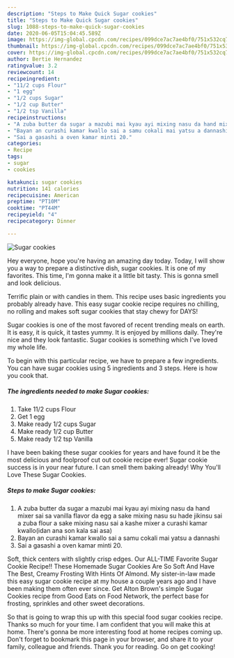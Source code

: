 ```yaml
---
description: "Steps to Make Quick Sugar cookies"
title: "Steps to Make Quick Sugar cookies"
slug: 1088-steps-to-make-quick-sugar-cookies
date: 2020-06-05T15:04:45.589Z
image: https://img-global.cpcdn.com/recipes/099dce7ac7ae4bf0/751x532cq70/sugar-cookies-recipe-main-photo.jpg
thumbnail: https://img-global.cpcdn.com/recipes/099dce7ac7ae4bf0/751x532cq70/sugar-cookies-recipe-main-photo.jpg
cover: https://img-global.cpcdn.com/recipes/099dce7ac7ae4bf0/751x532cq70/sugar-cookies-recipe-main-photo.jpg
author: Bertie Hernandez
ratingvalue: 3.2
reviewcount: 14
recipeingredient:
- "11/2 cups Flour"
- "1 egg"
- "1/2 cups Sugar"
- "1/2 cup Butter"
- "1/2 tsp Vanilla"
recipeinstructions:
- "A zuba butter da sugar a mazubi mai kyau ayi mixing nasu da hand mixer sai sa vanilla flavor da egg a sake mixing nasu su hade jikinsu sai a zuba flour a sake mixing nasu sai a kashe mixer a curashi kamar kwallo(idan ana son kala sai asa)"
- "Bayan an curashi kamar kwallo sai a samu cokali mai yatsu a dannashi"
- "Sai a gasashi a oven kamar minti 20."
categories:
- Recipe
tags:
- sugar
- cookies

katakunci: sugar cookies 
nutrition: 141 calories
recipecuisine: American
preptime: "PT10M"
cooktime: "PT44M"
recipeyield: "4"
recipecategory: Dinner

---
```



![Sugar cookies](https://img-global.cpcdn.com/recipes/099dce7ac7ae4bf0/751x532cq70/sugar-cookies-recipe-main-photo.jpg)

Hey everyone, hope you're having an amazing day today. Today, I will show you a way to prepare a distinctive dish, sugar cookies. It is one of my favorites. This time, I'm gonna make it a little bit tasty. This is gonna smell and look delicious.

Terrific plain or with candies in them. This recipe uses basic ingredients you probably already have. This easy sugar cookie recipe requires no chilling, no rolling and makes soft sugar cookies that stay chewy for DAYS!

Sugar cookies is one of the most favored of recent trending meals on earth. It is easy, it is quick, it tastes yummy. It is enjoyed by millions daily. They're nice and they look fantastic. Sugar cookies is something which I've loved my whole life.


To begin with this particular recipe, we have to prepare a few ingredients. You can have sugar cookies using 5 ingredients and 3 steps. Here is how you cook that.

<!--inarticleads1-->

##### The ingredients needed to make Sugar cookies:

1. Take 11/2 cups Flour
1. Get 1 egg
1. Make ready 1/2 cups Sugar
1. Make ready 1/2 cup Butter
1. Make ready 1/2 tsp Vanilla


I have been baking these sugar cookies for years and have found it be the most delicious and foolproof cut out cookie recipe ever! Sugar cookie success is in your near future. I can smell them baking already! Why You&#39;ll Love These Sugar Cookies. 

<!--inarticleads2-->

##### Steps to make Sugar cookies:

1. A zuba butter da sugar a mazubi mai kyau ayi mixing nasu da hand mixer sai sa vanilla flavor da egg a sake mixing nasu su hade jikinsu sai a zuba flour a sake mixing nasu sai a kashe mixer a curashi kamar kwallo(idan ana son kala sai asa)
1. Bayan an curashi kamar kwallo sai a samu cokali mai yatsu a dannashi
1. Sai a gasashi a oven kamar minti 20.


Soft, thick centers with slightly crisp edges. Our ALL-TIME Favorite Sugar Cookie Recipe!! These Homemade Sugar Cookies Are So Soft And Have The Best, Creamy Frosting With Hints Of Almond. My sister-in-law made this easy sugar cookie recipe at my house a couple years ago and I have been making them often ever since. Get Alton Brown&#39;s simple Sugar Cookies recipe from Good Eats on Food Network, the perfect base for frosting, sprinkles and other sweet decorations. 

So that is going to wrap this up with this special food sugar cookies recipe. Thanks so much for your time. I am confident that you will make this at home. There's gonna be more interesting food at home recipes coming up. Don't forget to bookmark this page in your browser, and share it to your family, colleague and friends. Thank you for reading. Go on get cooking!
